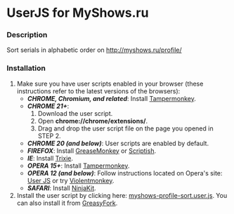 UserJS for MyShows.ru
=====================

### Description ###

Sort serials in alphabetic order on http://myshows.ru/profile/

### Installation ###

1. Make sure you have user scripts enabled in your browser (these instructions refer to the latest versions of the browsers):
    * ***CHROME, Chromium, and related***: Install [Tampermonkey](https://chrome.google.com/webstore/detail/tampermonkey/dhdgffkkebhmkfjojejmpbldmpobfkfo).
    * ***CHROME 21+***:
      1. Download the user script.
      2. Open **chrome://chrome/extensions/**.
      3. Drag and drop the user script file on the page you opened in STEP 2.
    * ***CHROME 20 (and below)***: User scripts are enabled by default.
    * ***FIREFOX***: Install [GreaseMonkey](https://addons.mozilla.org/firefox/addon/greasemonkey/) or [Scriptish](https://addons.mozilla.org/firefox/addon/scriptish/).
    * ***IE***: Install [Trixie](http://www.bhelpuri.net/Trixie/).
    * ***OPERA 15+***: Install [Tampermonkey](https://addons.opera.com/en/extensions/details/tampermonkey-beta/).
    * ***OPERA 12 (and below)***: Follow instructions located on Opera's site: [User JS](http://www.opera.com/docs/userjs/using/#writingscripts) or try [Violentmonkey](https://addons.opera.com/en-gb/extensions/details/violent-monkey/).
    * ***SAFARI***: Install [NinjaKit](http://d.hatena.ne.jp/os0x/20100612/1276330696).
2. Install the user script by clicking here: [myshows-profile-sort.user.js](https://github.com/powerman/userjs-myshows/raw/master/myshows-profile-sort.user.js).
   You can also install it from [GreasyFork](https://greasyfork.org/users/2828-alex-efros).
